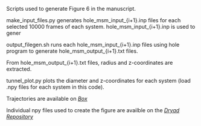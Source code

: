 Scripts used to generate Figure 6 in the manuscript. 

make_input_files.py generates hole_msm_input_{i+1}.inp files for each selected 10000 frames of each system. hole_msm_input_{i+1}.inp is used to gener

output_filegen.sh runs each hole_msm_input_{i+1}.inp files using hole program to generate hole_msm_output_{i+1}.txt files.

From hole_msm_output_{i+1}.txt files, radius and z-coordinates are extracted.

tunnel_plot.py plots the diameter and z-coordinates for each system (load .npy files for each system in this code).

Trajectories are available on [*Box*](https://uofi.box.com/s/4g3xmumfmesb68y7tb0fn8wvhvycylrf)

Individual npy files used to create the figure are availble on the [*Dryad Repository*](https://doi.org/doi:10.5061/dryad.4b8gthtmf)
